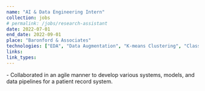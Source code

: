 ```yaml
---
name: "AI & Data Engineering Intern"
collection: jobs
# permalink: /jobs/research-assistant
date: 2022-07-01
end_date: 2022-09-01
place: "Baronford & Associates"
technologies: ["EDA", "Data Augmentation", "K-means Clustering", "Classification", "CRUD", "MERN Stack"]
links: 
link_types: 
---
```

<P>
  - Collaborated in an agile manner to develop various systems, models, and data pipelines for a patient record system.
</P>

